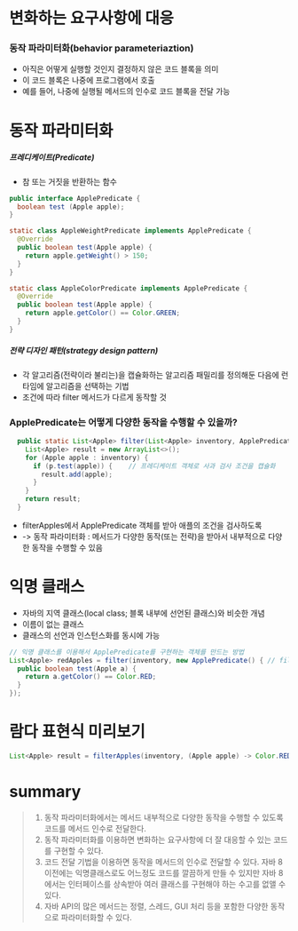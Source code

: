 # 변화하는 요구사항에 대응
### 동작 파라미터화(behavior parameteriaztion)
- 아직은 어떻게 실행할 것인지 결정하지 않은 코드 블록을 의미
- 이 코드 블록은 나중에 프로그램에서 호출
- 예를 들어, 나중에 실행될 메서드의 인수로 코드 블록을 전달 가능


# 동작 파라미터화
##### 프레디케이트(Predicate)
- 참 또는 거짓을 반환하는 함수

```java
public interface ApplePredicate {
  boolean test (Apple apple);
}
```

```java
static class AppleWeightPredicate implements ApplePredicate {
  @Override
  public boolean test(Apple apple) {
    return apple.getWeight() > 150;
  }
}

static class AppleColorPredicate implements ApplePredicate {
  @Override
  public boolean test(Apple apple) {
    return apple.getColor() == Color.GREEN;
  }
}
```

##### 전략 디자인 패턴(strategy design pattern)
- 각 알고리즘(전략이라 불리는)을 캡슐화하는 알고리즘 패밀리를 정의해둔 다음에 런타임에 알고리즘을 선택하는 기법
- 조건에 따라 filter 메서드가 다르게 동작할 것


### ApplePredicate는 어떻게 다양한 동작을 수행할 수 있을까?

```java
  public static List<Apple> filter(List<Apple> inventory, ApplePredicate p) {
    List<Apple> result = new ArrayList<>();
    for (Apple apple : inventory) {
      if (p.test(apple)) {    // 프레디케이트 객체로 사과 검사 조건을 캡슐화 
        result.add(apple);
      }
    }
    return result;
  }
```

- filterApples에서 ApplePredicate 객체를 받아 애플의 조건을 검사하도록
- -> 동작 파라미터화 : 메서드가 다양한 동작(또는 전략)을 받아서 내부적으로 다양한 동작을 수행할 수 있음

 

# 익명 클래스
- 자바의 지역 클래스(local class; 블록 내부에 선언된 클래스)와 비슷한 개념
- 이름이 없는 클래스
- 클래스의 선언과 인스턴스화를 동시에 가능

```java
// 익명 클래스를 이용해서 ApplePredicate를 구현하는 객체를 만드는 방법 
List<Apple> redApples = filter(inventory, new ApplePredicate() { // filter 메서드의 동작을 직접 파라미터화했다.
  public boolean test(Apple a) {
    return a.getColor() == Color.RED;
  }
});
```

# 람다 표현식 미리보기

```java
List<Apple> result = filterApples(inventory, (Apple apple) -> Color.RED.equals(apple.getColor()));
```

# summary
> 1. 동작 파라미터화에서는 메서드 내부적으로 다양한 동작을 수행할 수 있도록 코드를 메서드 인수로 전달한다.
> 2. 동작 파라미터화를 이용하면 변화하는 요구사항에 더 잘 대응할 수 있는 코드를 구현할 수 있다.
> 3. 코드 전달 기법을 이용하면 동작을 메서드의 인수로 전달할 수 있다. 자바 8 이전에는 익명클래스로도 어느정도 코드를 깔끔하게 만들 수 있지만 자바 8 에서는 인터페이스를 상속받아 여러 클래스를 구현해야 하는 수고를 없앨 수 있다.
> 4. 자바 API의 많은 메서드는 정렬, 스레드, GUI 처리 등을 포함한 다양한 동작으로 파라미터화할 수 있다.
